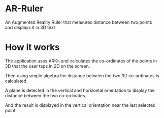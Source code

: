 # AR-Ruler
An Augmented Reality Ruler that measures distance between two points and displays it in 3D text

# How it works
The application uses ARKit and calculates the co-ordinates of the points in 3D that the user taps in 2D on the screen.

Then using simple algebra the distance between the two 3D co-ordinates is calculated.

A plane is detected in the vertical and horizontal orientation to display the distance between the two co-ordinates.

And the result is displayed in the vertical orientation near the last selected point.
